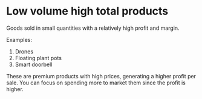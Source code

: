 # Low volume high total products

Goods sold in small quantities with a relatively high profit and margin.

Examples:

1. Drones
2. Floating plant pots
3. Smart doorbell

These are premium products with high prices, generating a higher profit per sale. You can focus on spending more to market them since the profit is higher.